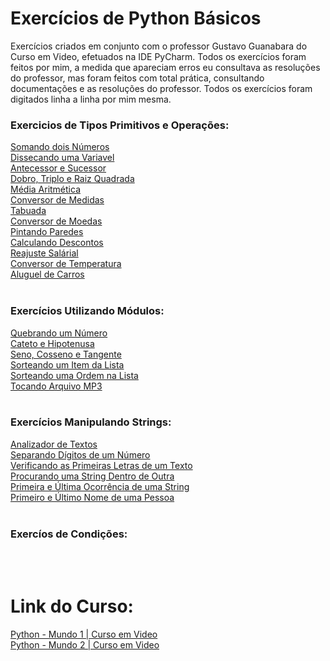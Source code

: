 # Exercícios de Python Básicos

Exercícios criados em conjunto com o professor Gustavo Guanabara do Curso em Video, efetuados na IDE PyCharm.
Todos os exercícios foram feitos por mim, a medida que apareciam erros eu consultava as resoluções do professor, mas foram feitos com total prática, consultando documentações e as resoluções do professor. Todos os exercícios foram digitados linha a linha por mim mesma.


### Exercicios de Tipos Primitivos e Operações:<br>
<a href="https://github.com/jerrayner/CursoemVideoPY/blob/main/aula006.py">Somando dois Números</a><br>
<a href="https://github.com/jerrayner/CursoemVideoPY/blob/main/ex004.py">Dissecando uma Variavel</a><br>
<a href="https://github.com/jerrayner/CursoemVideoPY/blob/main/ex005.py">Antecessor e Sucessor</a><br>
<a href="https://github.com/jerrayner/CursoemVideoPY/blob/main/ex006.py">Dobro, Triplo e Raiz Quadrada</a><br>
<a href="https://github.com/jerrayner/CursoemVideoPY/blob/main/ex007.py">Média Aritmética</a><br>
<a href="https://github.com/jerrayner/CursoemVideoPY/blob/main/ex008.py">Conversor de Medidas</a><br>
<a href="https://github.com/jerrayner/CursoemVideoPY/blob/main/ex009.py">Tabuada</a><br>
<a href ="https://github.com/jerrayner/CursoemVideoPY/blob/main/ex010.py">Conversor de Moedas</a><br>
<a href ="https://github.com/jerrayner/CursoemVideoPY/blob/main/ex011.py">Pintando Paredes</a><br>
<a href ="https://github.com/jerrayner/CursoemVideoPY/blob/main/ex012.py">Calculando Descontos</a><br>
<a href ="https://github.com/jerrayner/CursoemVideoPY/blob/main/ex013.py">Reajuste Salárial</a><br>
<a href ="https://github.com/jerrayner/CursoemVideoPY/blob/main/ex014.py">Conversor de Temperatura</a><br>
<a href ="https://github.com/jerrayner/CursoemVideoPY/blob/main/ex015.py">Aluguel de Carros</a><br><br>

### Exercícios Utilizando Módulos:

<a href="https://github.com/jerrayner/CursoemVideoPY/blob/main/ex016.py">Quebrando um Número</a><br>
<a href="https://github.com/jerrayner/CursoemVideoPY/blob/main/ex017.py">Cateto e Hipotenusa</a><br>
<a href="https://github.com/jerrayner/CursoemVideoPY/blob/main/ex018.py">Seno, Cosseno e Tangente</a><br>
<a href="https://github.com/jerrayner/CursoemVideoPY/blob/main/ex019.py">Sorteando um Item da Lista</a><br>
<a href="https://github.com/jerrayner/CursoemVideoPY/blob/main/ex020.py">Sorteando uma Ordem na Lista</a><br>
<a href="https://github.com/jerrayner/CursoemVideoPY/blob/main/ex021.py">Tocando Arquivo MP3</a><br><br>

### Exercícios Manipulando Strings:<br>

<a href="https://github.com/jerrayner/CursoemVideoPY/blob/main/ex022.py">Analizador de Textos</a><br>
<a href="https://github.com/jerrayner/CursoemVideoPY/blob/main/ex023.py">Separando Dígitos de um Número</a><br>
<a href="https://github.com/jerrayner/CursoemVideoPY/blob/main/ex024.py">Verificando as Primeiras Letras de um Texto</a><br>
<a href="https://github.com/jerrayner/CursoemVideoPY/blob/main/ex025.py">Procurando uma String Dentro de Outra</a><br>
<a href="https://github.com/jerrayner/CursoemVideoPY/blob/main/ex026.py">Primeira e Última Ocorrência de uma String</a><br>
<a href="https://github.com/jerrayner/CursoemVideoPY/blob/main/ex027.py">Primeiro e Último Nome de uma Pessoa</a><br><br>

### Exercíos de Condições:

<br><br>
# Link do Curso:
 <a href="https://www.cursoemvideo.com/curso/python-3-mundo-1/">Python - Mundo 1 | Curso em Video</a><br>
 <a href="https://www.cursoemvideo.com/curso/python-3-mundo-2/">Python - Mundo 2 | Curso em Video</a>
   
   
